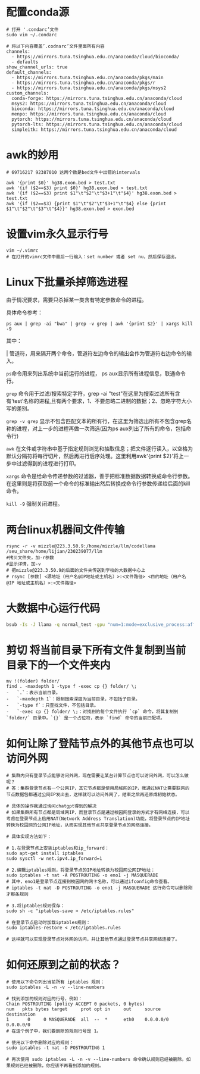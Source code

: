 # 配置conda源

```shell
# 打开 '.condarc’文件
sudo vim ~/.condarc

# 将以下内容覆盖’.codnarc’文件里面所有内容
channels:
  - https://mirrors.tuna.tsinghua.edu.cn/anaconda/cloud/bioconda/
  - defaults
show_channel_urls: true
default_channels:
  - https://mirrors.tuna.tsinghua.edu.cn/anaconda/pkgs/main
  - https://mirrors.tuna.tsinghua.edu.cn/anaconda/pkgs/r
  - https://mirrors.tuna.tsinghua.edu.cn/anaconda/pkgs/msys2
custom_channels:
  conda-forge: https://mirrors.tuna.tsinghua.edu.cn/anaconda/cloud
  msys2: https://mirrors.tuna.tsinghua.edu.cn/anaconda/cloud
  bioconda: https://mirrors.tuna.tsinghua.edu.cn/anaconda/cloud
  menpo: https://mirrors.tuna.tsinghua.edu.cn/anaconda/cloud
  pytorch: https://mirrors.tuna.tsinghua.edu.cn/anaconda/cloud
  pytorch-lts: https://mirrors.tuna.tsinghua.edu.cn/anaconda/cloud
  simpleitk: https://mirrors.tuna.tsinghua.edu.cn/anaconda/cloud
```

# awk的妙用

```shell
# 69716217 92387010 这两个数是bed文件中出错的intervals

awk '{print $0}' hg38.exon.bed > test.txt
awk '{if ($2==$3) print $0}' hg38.exon.bed > test.txt
awk '{if ($2==$3) print $1"\t"$2"\t"$3+1"\t"$4}' hg38.exon.bed > test.txt
awk '{if ($2==$3) {print $1"\t"$2"\t"$3+1"\t"$4} else {print $1"\t"$2"\t"$3"\t"$4}}' hg38.exon.bed > exon.bed

```

# 设置vim永久显示行号

```shell
vim ~/.vimrc
# 在打开的vimrc文件中最后一行输入：set number 或者 set nu，然后保存退出。
```

# Linux下批量杀掉筛选进程

由于情况要求，需要只杀掉某一类含有特定参数命令的进程。

具体命令参考：

```shell
ps aux | grep -ai "bwa" | grep -v grep | awk '{print $2}' | xargs kill -9
```

其中：

| 管道符，用来隔开两个命令，管道符左边命令的输出会作为管道符右边命令的输入。

`ps`命令用来列出系统中当前运行的进程， ps aux显示所有进程信息，联通命令行。

`grep` 命令用于过滤/搜索特定字符，grep -ai "test"在这里为搜索过滤所有含有‘test’名称的进程,且有两个要求，1、不要忽略二进制的数据；2、忽略字符大小写的差别。

`grep -v grep` 显示不包含匹配文本的所有行，在这里为筛选出所有不包含grep名称的进程，对上一步的进程再做一次筛选(因为ps  aux列出了所有的命令，包括命令行)

`awk` 在文件或字符串中基于指定规则浏览和抽取信息；把文件逐行读入，以空格为默认分隔符将每行切片，然后再进行后序处理。这里利用awk'{print $2}'将上一步中过滤得到的进程进行打印。

`xargs` 命令是给命令传递参数的过滤器，善于把标准数据数据转换成命令行参数。在这里则是将获取前一个命令的标准输出然后转换成命令行参数传递给后面的kill命令。

`kill -9` 强制关闭进程。

# 两台linux机器间文件传输

```shell
rsync -r -v mizzle@223.3.50.9:/home/mizzle/llm/codellama /seu_share/home/lijian/230239077/llm 
#拷贝文件夹，加-r参数 
#显示详情，加-v
# 把mizzle@223.3.50.9的后面的文件夹传送到学校的大数据中心上
# rsync [参数] <源地址（用户名@IP地址或主机名）>:<文件路径> <目的地址（用户名 @IP 地址或主机名）>:<文件路径>
```

# 大数据中心运行代码

```bash
bsub -Is -J llama -q normal_test -gpu "num=1:mode=exclusive_process:aff=yes" python test.py
```
# 剪切 将当前目录下所有文件复制到当前目录下的一个文件夹内
```
mv !(folder) folder/
find . -maxdepth 1 -type f -exec cp {} folder/ \;
-   `.`：表示当前目录。
-   `-maxdepth 1`：限制搜索深度为当前目录，不包括子目录。
-   `-type f`：只查找文件，不包括目录。
-   `-exec cp {} folder/ \;：对找到的每个文件执行 `cp` 命令，将其复制到 `folder/` 目录中。`{}` 是一个占位符，表示 `find` 命令的当前匹配项。
```

# 如何让除了登陆节点外的其他节点也可以访问外网

```shell
# 集群内只有登录节点能够访问外网，现在需要让某台计算节点也可以访问外网，可以怎么做呢？
# 答：集群登录节点有一个公网IP，其它节点都是使用局域网的IP，我通过NAT让需要联网的节点数据包都通过公网IP发出去，这样就可以访问外网了，结束之后再还原成初始状态。

# 具体的操作我通过询问chatgpt得到的解决
# 如果集群所有节点都是局域网IP，而登录节点是通过校园网登录的方式才有网络连接，可以考虑在登录节点上启用NAT(Network Address Translation)功能，将登录节点的IP地址转换为校园网的公网IP地址，从而实现其他节点共享登录节点的网络连接。

# 具体实现方法如下：

# 1.在登录节点上安装iptables和ip_forward：
sudo apt-get install iptables
sudo sysctl -w net.ipv4.ip_forward=1

# 2.编辑iptables规则，将登录节点的IP地址转换为校园网公网IP地址：
sudo iptables -t nat -A POSTROUTING -o eno1 -j MASQUERADE
# 其中，eno1是登录节点连接到校园网的网卡名称，可以通过ifconfig命令查看。
# iptables -t nat -D POSTROUTING -o eno1 -j MASQUERADE 这行命令可以删除刚才那条规则

# 3.将iptables规则保存：
sudo sh -c "iptables-save > /etc/iptables.rules"

# 在登录节点启动时加载iptables规则：
sudo iptables-restore < /etc/iptables.rules

# 这样就可以实现登录节点对外网的访问，并让其他节点通过登录节点共享网络连接了。
```

# 如何还原到之前的状态？

```shell
# 使用以下命令列出当前所有 iptables 规则：
sudo iptables -L -n -v --line-numbers

# 找到添加的规则对应的行号，例如：
Chain POSTROUTING (policy ACCEPT 0 packets, 0 bytes)
num   pkts bytes target     prot opt in     out     source               destination         
1       0     0 MASQUERADE  all  --  *      eth0    0.0.0.0/0            0.0.0.0/0           
# 在这个例子中，我们要删除的规则行号是 1。

# 使用以下命令删除对应的规则：
sudo iptables -t nat -D POSTROUTING 1

# 再次使用 sudo iptables -L -n -v --line-numbers 命令确认规则已经被删除。如果规则已经被删除，你应该不再看到添加的规则。
```

